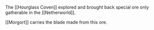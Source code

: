 The [[Hourglass Coven]] explored and brought back special ore only gatherable in the  [[Netherworld]].

[[Morgort]] carries the blade made from this ore.